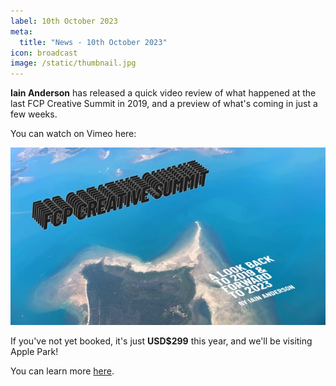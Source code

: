 ```yaml
---
label: 10th October 2023
meta:
  title: "News - 10th October 2023"
icon: broadcast
image: /static/thumbnail.jpg
---
```


**Iain Anderson** has released a quick video review of what happened at the last FCP Creative Summit in 2019, and a preview of what's coming in just a few weeks.

You can watch on Vimeo here:

[![](/static/iain-fcp-creative-summit-vimeo.jpeg)](https://vimeo.com/869415937)

If you've not yet booked, it's just **USD$299** this year, and we'll be visiting Apple Park!

You can learn more [here](/fcp-creative-summit/).